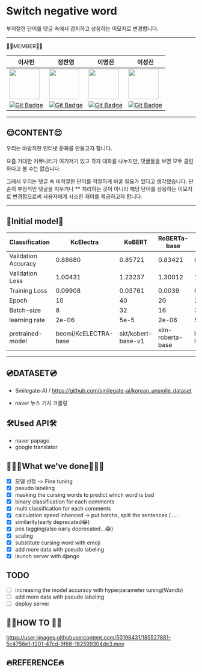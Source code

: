 # Switch negative word

부적절한 단어를 댓글 속에서 감지하고 상응하는 이모지로 변경합니다.

<hr>

🤟🏻MEMBER🤟🏻

|  이사빈  |  정찬영  |  이명진  |  이성진  |
|--------|--------|--------|--------|
| <img src='https://avatars.githubusercontent.com/u/50198431?v=4' height=80 width=80></img> | <img src='https://avatars.githubusercontent.com/u/57498298?v=4' height=80 width=80></img> | <img src='https://avatars.githubusercontent.com/u/88179341?v=4' height=80 width=80></img> | <img src='https://avatars.githubusercontent.com/u/100620566?v=4' height=80 width=80></img> |
| [![Git Badge](http://img.shields.io/badge/-Github-black?style=flat-square&logo=github)](https://github.com/sabin5105) | [![Git Badge](http://img.shields.io/badge/-Github-black?style=flat-square&logo=github)](https://github.com/chanyoung1998) | [![Git Badge](http://img.shields.io/badge/-Github-black?style=flat-square&logo=github)](https://github.com/thingineeer) | [![Git Badge](http://img.shields.io/badge/-Github-black?style=flat-square&logo=github)](https://github.com/iamziny) |

<hr>

## 😌CONTENT😌

우리는 바람직한 인터넷 문화를 만들고자 합니다.

요즘 거대한 커뮤니티가 여기저기 있고 각자 대화를 나누지만, 댓글들을 보면 모두 클린하다고 볼 수는 없습니다.

그래서 우리는 댓글 속 비적절한 단어를 적절하게 바꿀 필요가 있다고 생각했습니다.
단순히 부정적인 댓글을 지우거나 ** 처리하는 것이 아니라 해당 단어를 상응하는 이모지로 변경함으로써 사용자에게 사소한 재미를 제공하고자 합니다.

<hr>

## 🚃Initial model🚃
| Classification | KcElectra | KoBERT | RoBERTa-base | RoBERTa-large |
| --- | --- | --- | --- | --- |
| Validation Accuracy | 0.88680 | 0.85721 | 0.83421 | 0.86994 |
| Validation Loss | 1.00431 | 1.23237 | 1.30012 | 1.16179 |
| Training Loss | 0.09908 | 0.03761 | 0.0039 | 0.06255 |
| Epoch | 10 | 40 | 20 | 20 |
| Batch-size | 8 | 32 | 16 | 32 |
| learning rate  | 2e-06 | 5e-5 | 2e-06 | 5e-6 |
| pretrained-model | beomi/KcELECTRA-base | skt/kobert-base-v1 | xlm-roberta-base | klue/roberta-large |

<hr>

## 💿DATASET💿

* Smilegate-AI / https://github.com/smilegate-ai/korean_unsmile_dataset

* naver 뉴스 기사 크롤링

## 🛠Used API🛠

* naver papago
* google translator

## 👨🏻‍💻What we've done👨🏻‍💻
- [x] 모델 선정 -> Fine tuning
- [x] pseudo labeling
- [x] masking the cursing words to predict which word is bad
- [x] binary classification for each comments
- [x] multi classification for each comments
- [x] calculation speed inhanced -> put batchs, split the sentences /.....
- [x] similarity(early deprecated😂)
- [x] pos tagging(also early deprecated...😂)
- [x] scaling
- [x] substitute cursing word with emoji
- [x] add more data with pseudo labeling
- [x] launch server with django

## TODO
- [ ] increasing the model accuracy with hyperparameter tuning(Wandb)
- [ ] add more data with pseudo labeling
- [ ] deploy server

## 🙋🏻HOW TO 🙋🏻

https://user-images.githubusercontent.com/50198431/185527881-5c4756e1-f201-47cd-9f66-162599304de3.mov

## 🔥REFERENCE🔥
